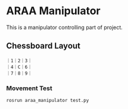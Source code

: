 # ARAA Manipulator
This is a manipulator controlling part of project.

## Chessboard Layout

    ｜1｜2｜3｜
    ｜4｜C｜6｜       
    ｜7｜8｜9｜            

### Movement Test

```rosrun araa_manipulator test.py```


